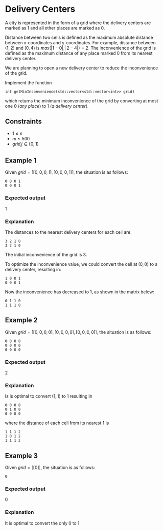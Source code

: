 # Delivery Centers

A city is represented in the form of a grid where the delivery centers are marked as $1$ and all other places are marked as $0$.

Distance between two cells is defined as the maximum absolute distance between x-coordinates and y-coordinates.
For example, distance between $(1, 2)$ and $(0, 4)$ is $max(|1 - 0|, |2 - 4|) = 2$.
The inconvenience of the grid is defined as the maximum distance of any place marked 0 from its nearest delivery center.

We are planning to open a new delivery center to reduce the inconvenience of the grid.

Implement the function 
```
int getMinInconvenience(std::vector<std::vector<int>> grid)
````
which returns the minimum inconvenience of the grid by converting at most one $0$ (_any place_) to $1$ (_a delivery center_).


## Constraints
- $1 \leq n$
- $m \leq 500$
- $grid_ij \in \{0, 1\}$


## Example 1
Given $grid = [[0, 0, 0, 1], [0, 0, 0, 1]]$, the situation is as follows:
```
0 0 0 1
0 0 0 1
```

### Expected output
$1$

### Explanation
The distances to the nearest delivery centers for each cell are:
```
3 2 1 0
3 2 1 0
```
The initial inconvenience of the grid is $3$.

To optimize the inconvenience value, we could convert the cell at $(0,0)$ to a delivery center, resulting in:
```
1 0 0 1
0 0 0 1
```

Now the inconvenience has decreased to $1$, as shown in the matrix below:
```
0 1 1 0
1 1 1 0
```


## Example 2
Given $grid = [[0, 0, 0, 0], [0, 0, 0 ,0], [0, 0, 0, 0]]$, the situation is as follows:
```
0 0 0 0
0 0 0 0
0 0 0 0
```

### Expected output
$2$

### Explanation
Is is optimal to convert $(1,1)$ to $1$ resulting in
```
0 0 0 0
0 1 0 0 
0 0 0 0
```

where the distance of each cell from its nearest $1$ is
```
1 1 1 2
1 0 1 2
1 1 1 2
```

## Example 3
Given $grid = [[0]]$, the situation is as follows:
```
0
```

### Expected output
$0$

### Explanation

It is optimal to convert the only $0$ to $1$

